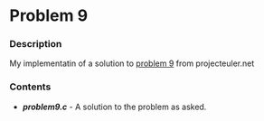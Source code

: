 # Problem 9

### Description
My implementatin of a solution to [problem 9](https://projecteuler.net/problem=9) from projecteuler.net

### Contents
* ***problem9.c*** - A solution to the problem as asked.